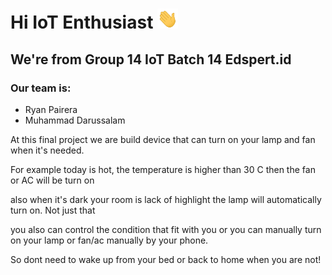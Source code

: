 <h1 align="left">Hi IoT Enthusiast <img src="https://github.com/agungnursatria/agungnursatria/blob/main/img/Hi.gif" height="32" /></h1>

## We're from Group 14 IoT Batch 14 Edspert.id

### Our team is:
- Ryan Pairera
- Muhammad Darussalam

At this final project we are build device that can turn on your lamp and fan when it's needed.

For example today is hot, the temperature is higher than 30 C then the fan or AC will be turn on

also when it's dark your room is lack of highlight the lamp will automatically turn on. Not just that

you also can control the condition that fit with you or you can manually turn on your lamp or fan/ac manually by your phone.

So dont need to wake up from your bed or back to home when you are not!

